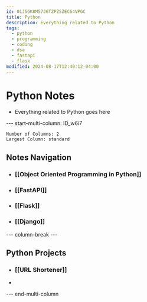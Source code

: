 ```yaml
---
id: 01J5GK8M57J6TZPZSZEC64VPGC
title: Python
description: Everything related to Python
tags:
  - python
  - programming
  - coding
  - dsa
  - fastapi
  - flask
modified: 2024-08-17T12:40:12-04:00
---
```

# Python Notes
- Everything related to Python goes here


--- start-multi-column: ID_w6i7
```column-settings
Number of Columns: 2
Largest Column: standard
```

## Notes Navigation
- ### [[Object Oriented Programming in Python]]
- ### [[FastAPI]]
- ### [[Flask]]
- ### [[Django]]

--- column-break ---

## Python Projects
- ### [[URL Shortener]]
- 

--- end-multi-column

